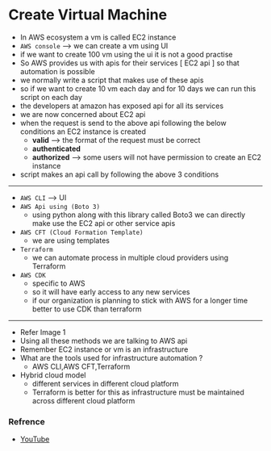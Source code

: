 # Create Virtual Machine
* In AWS ecosystem a vm is called EC2 instance
* ```AWS console``` --> we can create a vm using UI
* if we want to create 100 vm using the ui it is not a good practise
* So AWS provides us with apis for their services [ EC2 api ] so that automation is possible
* we normally write a script that makes use of these apis
* so if we want to create 10 vm each day and for 10 days we can run this script on each day
* the developers at amazon has exposed api for all its services
* we are now concerned about EC2 api
* when the request is send to the above api following the below conditions an EC2 instance is created
    * **valid** --> the format of the request must be correct
    * **authenticated**
    * **authorized** --> some users will not have permission to create an EC2 instance
* script makes an api call by following the above 3 conditions
---
* ```AWS CLI``` --> UI
* ```AWS Api using (Boto 3)```
    * using python along with this library called Boto3 we can directly make use the EC2 api or other service apis
* ```AWS CFT (Cloud Formation Template)```
    * we are using templates
* ```Terraform```
    * we can automate process in multiple cloud providers using Terraform
* ```AWS CDK```
    * specific to AWS
    * so it will have early access to any new services
    * if our organization is planning to stick with AWS for a longer time better to use CDK than terraform
---
* Refer Image 1
* Using all these methods we are talking to AWS api
* Remember EC2 instance or vm is an infrastructure
* What are the tools used for infrastructure automation ? 
    * AWS CLI,AWS CFT,Terraform
* Hybrid cloud model
    * different services in different cloud platform
    * Terraform is better for this as infrastructure must be maintained across different cloud platform
    
### Refrence

* [YouTube](https://www.youtube.com/watch?v=NJkMe9cdYEQ&list=PLdpzxOOAlwvIKMhk8WhzN1pYoJ1YU8Csa&index=5)